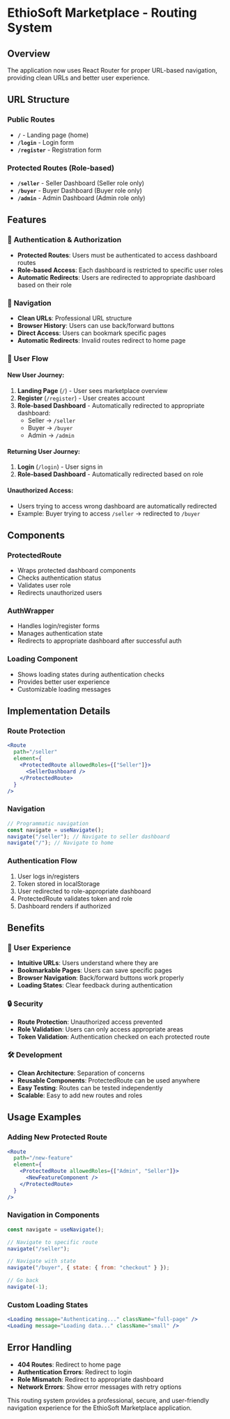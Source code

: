 # EthioSoft Marketplace - Routing System

## Overview

The application now uses React Router for proper URL-based navigation, providing clean URLs and better user experience.

## URL Structure

### Public Routes

- **`/`** - Landing page (home)
- **`/login`** - Login form
- **`/register`** - Registration form

### Protected Routes (Role-based)

- **`/seller`** - Seller Dashboard (Seller role only)
- **`/buyer`** - Buyer Dashboard (Buyer role only)
- **`/admin`** - Admin Dashboard (Admin role only)

## Features

### 🔐 **Authentication & Authorization**

- **Protected Routes**: Users must be authenticated to access dashboard routes
- **Role-based Access**: Each dashboard is restricted to specific user roles
- **Automatic Redirects**: Users are redirected to appropriate dashboard based on their role

### 🧭 **Navigation**

- **Clean URLs**: Professional URL structure
- **Browser History**: Users can use back/forward buttons
- **Direct Access**: Users can bookmark specific pages
- **Automatic Redirects**: Invalid routes redirect to home page

### 🔄 **User Flow**

#### New User Journey:

1. **Landing Page** (`/`) - User sees marketplace overview
2. **Register** (`/register`) - User creates account
3. **Role-based Dashboard** - Automatically redirected to appropriate dashboard:
   - Seller → `/seller`
   - Buyer → `/buyer`
   - Admin → `/admin`

#### Returning User Journey:

1. **Login** (`/login`) - User signs in
2. **Role-based Dashboard** - Automatically redirected based on role

#### Unauthorized Access:

- Users trying to access wrong dashboard are automatically redirected
- Example: Buyer trying to access `/seller` → redirected to `/buyer`

## Components

### **ProtectedRoute**

- Wraps protected dashboard components
- Checks authentication status
- Validates user role
- Redirects unauthorized users

### **AuthWrapper**

- Handles login/register forms
- Manages authentication state
- Redirects to appropriate dashboard after successful auth

### **Loading Component**

- Shows loading states during authentication checks
- Provides better user experience
- Customizable loading messages

## Implementation Details

### Route Protection

```jsx
<Route
  path="/seller"
  element={
    <ProtectedRoute allowedRoles={["Seller"]}>
      <SellerDashboard />
    </ProtectedRoute>
  }
/>
```

### Navigation

```jsx
// Programmatic navigation
const navigate = useNavigate();
navigate("/seller"); // Navigate to seller dashboard
navigate("/"); // Navigate to home
```

### Authentication Flow

1. User logs in/registers
2. Token stored in localStorage
3. User redirected to role-appropriate dashboard
4. ProtectedRoute validates token and role
5. Dashboard renders if authorized

## Benefits

### 🎯 **User Experience**

- **Intuitive URLs**: Users understand where they are
- **Bookmarkable Pages**: Users can save specific pages
- **Browser Navigation**: Back/forward buttons work properly
- **Loading States**: Clear feedback during authentication

### 🔒 **Security**

- **Route Protection**: Unauthorized access prevented
- **Role Validation**: Users can only access appropriate areas
- **Token Validation**: Authentication checked on each protected route

### 🛠️ **Development**

- **Clean Architecture**: Separation of concerns
- **Reusable Components**: ProtectedRoute can be used anywhere
- **Easy Testing**: Routes can be tested independently
- **Scalable**: Easy to add new routes and roles

## Usage Examples

### Adding New Protected Route

```jsx
<Route
  path="/new-feature"
  element={
    <ProtectedRoute allowedRoles={["Admin", "Seller"]}>
      <NewFeatureComponent />
    </ProtectedRoute>
  }
/>
```

### Navigation in Components

```jsx
const navigate = useNavigate();

// Navigate to specific route
navigate("/seller");

// Navigate with state
navigate("/buyer", { state: { from: "checkout" } });

// Go back
navigate(-1);
```

### Custom Loading States

```jsx
<Loading message="Authenticating..." className="full-page" />
<Loading message="Loading data..." className="small" />
```

## Error Handling

- **404 Routes**: Redirect to home page
- **Authentication Errors**: Redirect to login
- **Role Mismatch**: Redirect to appropriate dashboard
- **Network Errors**: Show error messages with retry options

This routing system provides a professional, secure, and user-friendly navigation experience for the EthioSoft Marketplace application.
